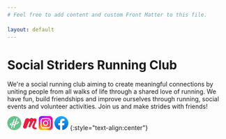```yaml
---
# Feel free to add content and custom Front Matter to this file.

layout: default
---
```


# Social Striders Running Club

We're a social running club aiming to create meaningful connections by uniting people from all walks of life through a shared love of running. We have fun, build friendships and improve ourselves through running, social events and volunteer activities. Join us and make strides with friends!

[![Heylo logo](./images/heylo.png)](https://heylo.group/social-striders)
[![Meetup logo](./images/meetup.png)](https://www.meetup.com/social-striders-running-club/)
[![Instagram logo](./images/instagram.png)](https://www.instagram.com/socialstridersrunningclub)
[![Facebook logo](./images/facebook.png)](https://www.facebook.com/profile.php?id=61552390084329)
{:style="text-align:center"}
